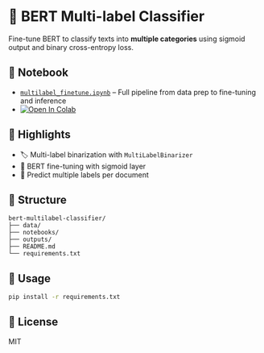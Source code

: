 # 🧷 BERT Multi-label Classifier

Fine-tune BERT to classify texts into **multiple categories** using sigmoid output and binary cross-entropy loss.

## 📘 Notebook
- [`multilabel_finetune.ipynb`](./notebooks/multilabel_finetune.ipynb) – Full pipeline from data prep to fine-tuning and inference
- [![Open In Colab](https://colab.research.google.com/assets/colab-badge.svg)](https://colab.research.google.com/github/zanvari/llm-lab/blob/main/bert-multilabel-classifier/notebooks/multilabel_finetune.ipynb)

## 🧠 Highlights
- 🏷️ Multi-label binarization with `MultiLabelBinarizer`
- 🧠 BERT fine-tuning with sigmoid layer
- 🧪 Predict multiple labels per document

## 📁 Structure
```
bert-multilabel-classifier/
├── data/
├── notebooks/
├── outputs/
├── README.md
└── requirements.txt
```

## 🚀 Usage
```bash
pip install -r requirements.txt
```

## 📄 License
MIT

